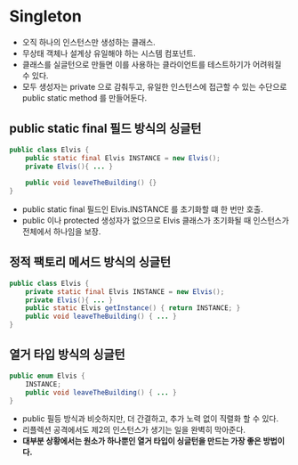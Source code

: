 # Singleton

- 오직 하나의 인스턴스만 생성하는 클래스.
- 무상태 객체나 설계상 유일해야 하는 시스템 컴포넌트.
- 클래스를 실글턴으로 만들면 이를 사용하는 클라이언트를 테스트하기가 어려워질 수 있다.
- 모두 생성자는 private 으로 감춰두고, 유일한 인스턴스에 접근할 수 있는 수단으로 public static method 를 만들어둔다.


## public static final 필드 방식의 싱글턴
```java
public class Elvis {
    public static final Elvis INSTANCE = new Elvis();
    private Elvis(){ ... }
    
    public void leaveTheBuilding() {}
}
```
- public static final 필드인 Elvis.INSTANCE 를 초기화할 떄 한 번만 호출.
- public 이나 protected 생성자가 없으므로 Elvis 클래스가 초기화될 때 인스턴스가 전체에서 하나임을 보장.


## 정적 팩토리 메서드 방식의 싱글턴
```java
public class Elvis {
    private static final Elvis INSTANCE = new Elvis();
    private Elvis(){ ... }
    public static Elvis getInstance() { return INSTANCE; }
    public void leaveTheBuilding() { ... }
}
```

## 열거 타입 방식의 싱글턴

```java
public enum Elvis {
    INSTANCE;
    public void leaveTheBuilding() { ... }
}
```
- public 필등 방식과 비슷하지만, 더 간결하고, 추가 노력 없이 직렬화 할 수 있다.
- 리플렉션 공격에서도 제2의 인스턴스가 생기는 일을 완벽히 막아준다.
- **대부분 상황에서는 원소가 하나뿐인 열거 타입이 싱글턴을 만드는 가장 좋은 방법이다.**